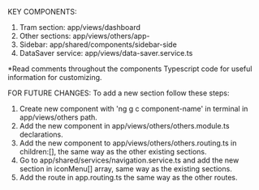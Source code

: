 KEY COMPONENTS:
1. Tram section: app/views/dashboard
2. Other sections: app/views/others/app-<nomeSezione>
3. Sidebar: app/shared/components/sidebar-side
4. DataSaver service: app/views/data-saver.service.ts

*Read comments throughout the components Typescript code for useful information for customizing.

FOR FUTURE CHANGES:
  To add a new section follow these steps:
  1. Create new component with 'ng g c component-name' in terminal in app/views/others path.
  2. Add the new component in app/views/others/others.module.ts declarations.
  3. Add the new component to app/views/others/others.routing.ts in children:[], the same way as the other existing sections.
  4. Go to app/shared/services/navigation.service.ts and add the new section in iconMenu[] array, same way as the existing sections.
  5. Add the route in app.routing.ts the same way as the other routes.